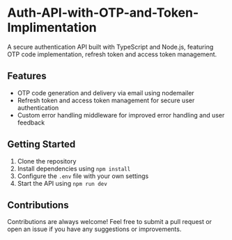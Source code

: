 # Auth-API-with-OTP-and-Token-Implimentation

A secure authentication API built with TypeScript and Node.js, featuring OTP code implementation, refresh token and access token management.

## Features

- OTP code generation and delivery via email using nodemailer
- Refresh token and access token management for secure user authentication
- Custom error handling middleware for improved error handling and user feedback

## Getting Started

1. Clone the repository
2. Install dependencies using `npm install`
3. Configure the `.env` file with your own settings
4. Start the API using `npm run dev`

## Contributions

Contributions are always welcome! Feel free to submit a pull request or open an issue if you have any suggestions or improvements.
